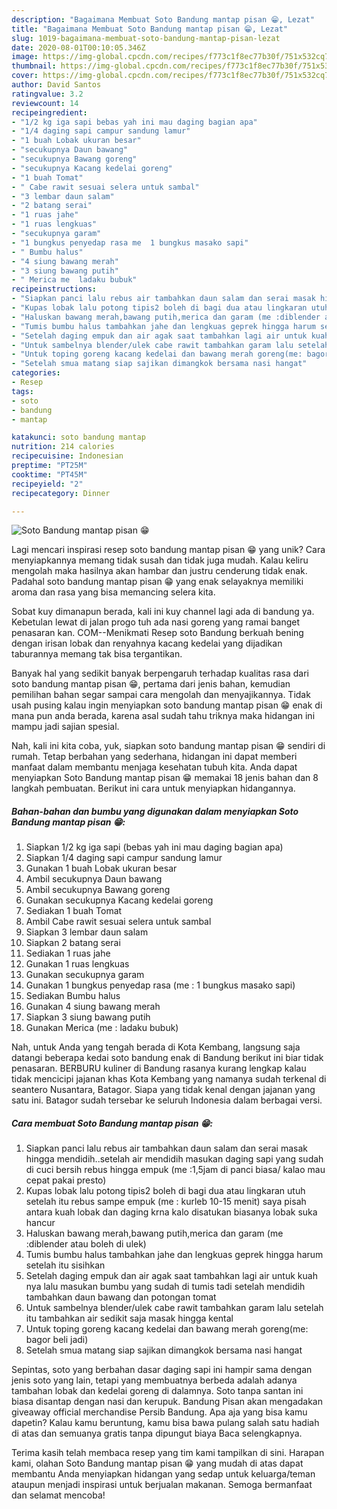 ```yaml
---
description: "Bagaimana Membuat Soto Bandung mantap pisan 😁, Lezat"
title: "Bagaimana Membuat Soto Bandung mantap pisan 😁, Lezat"
slug: 1019-bagaimana-membuat-soto-bandung-mantap-pisan-lezat
date: 2020-08-01T00:10:05.346Z
image: https://img-global.cpcdn.com/recipes/f773c1f8ec77b30f/751x532cq70/soto-bandung-mantap-pisan-😁-foto-resep-utama.jpg
thumbnail: https://img-global.cpcdn.com/recipes/f773c1f8ec77b30f/751x532cq70/soto-bandung-mantap-pisan-😁-foto-resep-utama.jpg
cover: https://img-global.cpcdn.com/recipes/f773c1f8ec77b30f/751x532cq70/soto-bandung-mantap-pisan-😁-foto-resep-utama.jpg
author: David Santos
ratingvalue: 3.2
reviewcount: 14
recipeingredient:
- "1/2 kg iga sapi bebas yah ini mau daging bagian apa"
- "1/4 daging sapi campur sandung lamur"
- "1 buah Lobak ukuran besar"
- "secukupnya Daun bawang"
- "secukupnya Bawang goreng"
- "secukupnya Kacang kedelai goreng"
- "1 buah Tomat"
- " Cabe rawit sesuai selera untuk sambal"
- "3 lembar daun salam"
- "2 batang serai"
- "1 ruas jahe"
- "1 ruas lengkuas"
- "secukupnya garam"
- "1 bungkus penyedap rasa me  1 bungkus masako sapi"
- " Bumbu halus"
- "4 siung bawang merah"
- "3 siung bawang putih"
- " Merica me  ladaku bubuk"
recipeinstructions:
- "Siapkan panci lalu rebus air tambahkan daun salam dan serai masak hingga mendidih..setelah air mendidih masukan daging sapi yang sudah di cuci bersih rebus hingga empuk (me :1,5jam di panci biasa/ kalao mau cepat pakai presto)"
- "Kupas lobak lalu potong tipis2 boleh di bagi dua atau lingkaran utuh setelah itu rebus sampe empuk (me : kurleb 10-15 menit) saya pisah antara kuah lobak dan daging krna kalo disatukan biasanya lobak suka hancur"
- "Haluskan bawang merah,bawang putih,merica dan garam (me :diblender atau boleh di ulek)"
- "Tumis bumbu halus tambahkan jahe dan lengkuas geprek hingga harum setelah itu sisihkan"
- "Setelah daging empuk dan air agak saat tambahkan lagi air untuk kuah nya lalu masukan bumbu yang sudah di tumis tadi setelah mendidih tambahkan daun bawang dan potongan tomat"
- "Untuk sambelnya blender/ulek cabe rawit tambahkan garam lalu setelah itu tambahkan air sedikit saja masak hingga kental"
- "Untuk toping goreng kacang kedelai dan bawang merah goreng(me: bagor beli jadi)"
- "Setelah smua matang siap sajikan dimangkok bersama nasi hangat"
categories:
- Resep
tags:
- soto
- bandung
- mantap

katakunci: soto bandung mantap 
nutrition: 214 calories
recipecuisine: Indonesian
preptime: "PT25M"
cooktime: "PT45M"
recipeyield: "2"
recipecategory: Dinner

---
```



![Soto Bandung mantap pisan 😁](https://img-global.cpcdn.com/recipes/f773c1f8ec77b30f/751x532cq70/soto-bandung-mantap-pisan-😁-foto-resep-utama.jpg)

Lagi mencari inspirasi resep soto bandung mantap pisan 😁 yang unik? Cara menyiapkannya memang tidak susah dan tidak juga mudah. Kalau keliru mengolah maka hasilnya akan hambar dan justru cenderung tidak enak. Padahal soto bandung mantap pisan 😁 yang enak selayaknya memiliki aroma dan rasa yang bisa memancing selera kita.

Sobat kuy dimanapun berada, kali ini kuy channel lagi ada di bandung ya. Kebetulan lewat di jalan progo tuh ada nasi goreng yang ramai banget penasaran kan. COM--Menikmati Resep soto Bandung berkuah bening dengan irisan lobak dan renyahnya kacang kedelai yang dijadikan taburannya memang tak bisa tergantikan.

Banyak hal yang sedikit banyak berpengaruh terhadap kualitas rasa dari soto bandung mantap pisan 😁, pertama dari jenis bahan, kemudian pemilihan bahan segar sampai cara mengolah dan menyajikannya. Tidak usah pusing kalau ingin menyiapkan soto bandung mantap pisan 😁 enak di mana pun anda berada, karena asal sudah tahu triknya maka hidangan ini mampu jadi sajian spesial.


Nah, kali ini kita coba, yuk, siapkan soto bandung mantap pisan 😁 sendiri di rumah. Tetap berbahan yang sederhana, hidangan ini dapat memberi manfaat dalam membantu menjaga kesehatan tubuh kita. Anda dapat menyiapkan Soto Bandung mantap pisan 😁 memakai 18 jenis bahan dan 8 langkah pembuatan. Berikut ini cara untuk menyiapkan hidangannya.

<!--inarticleads1-->

##### Bahan-bahan dan bumbu yang digunakan dalam menyiapkan Soto Bandung mantap pisan 😁:

1. Siapkan 1/2 kg iga sapi (bebas yah ini mau daging bagian apa)
1. Siapkan 1/4 daging sapi campur sandung lamur
1. Gunakan 1 buah Lobak ukuran besar
1. Ambil secukupnya Daun bawang
1. Ambil secukupnya Bawang goreng
1. Gunakan secukupnya Kacang kedelai goreng
1. Sediakan 1 buah Tomat
1. Ambil  Cabe rawit sesuai selera untuk sambal
1. Siapkan 3 lembar daun salam
1. Siapkan 2 batang serai
1. Sediakan 1 ruas jahe
1. Gunakan 1 ruas lengkuas
1. Gunakan secukupnya garam
1. Gunakan 1 bungkus penyedap rasa (me : 1 bungkus masako sapi)
1. Sediakan  Bumbu halus
1. Gunakan 4 siung bawang merah
1. Siapkan 3 siung bawang putih
1. Gunakan  Merica (me : ladaku bubuk)


Nah, untuk Anda yang tengah berada di Kota Kembang, langsung saja datangi beberapa kedai soto bandung enak di Bandung berikut ini biar tidak penasaran. BERBURU kuliner di Bandung rasanya kurang lengkap kalau tidak mencicipi jajanan khas Kota Kembang yang namanya sudah terkenal di seantero Nusantara, Batagor. Siapa yang tidak kenal dengan jajanan yang satu ini. Batagor sudah tersebar ke seluruh Indonesia dalam berbagai versi. 

<!--inarticleads2-->

##### Cara membuat Soto Bandung mantap pisan 😁:

1. Siapkan panci lalu rebus air tambahkan daun salam dan serai masak hingga mendidih..setelah air mendidih masukan daging sapi yang sudah di cuci bersih rebus hingga empuk (me :1,5jam di panci biasa/ kalao mau cepat pakai presto)
1. Kupas lobak lalu potong tipis2 boleh di bagi dua atau lingkaran utuh setelah itu rebus sampe empuk (me : kurleb 10-15 menit) saya pisah antara kuah lobak dan daging krna kalo disatukan biasanya lobak suka hancur
1. Haluskan bawang merah,bawang putih,merica dan garam (me :diblender atau boleh di ulek)
1. Tumis bumbu halus tambahkan jahe dan lengkuas geprek hingga harum setelah itu sisihkan
1. Setelah daging empuk dan air agak saat tambahkan lagi air untuk kuah nya lalu masukan bumbu yang sudah di tumis tadi setelah mendidih tambahkan daun bawang dan potongan tomat
1. Untuk sambelnya blender/ulek cabe rawit tambahkan garam lalu setelah itu tambahkan air sedikit saja masak hingga kental
1. Untuk toping goreng kacang kedelai dan bawang merah goreng(me: bagor beli jadi)
1. Setelah smua matang siap sajikan dimangkok bersama nasi hangat


Sepintas, soto yang berbahan dasar daging sapi ini hampir sama dengan jenis soto yang lain, tetapi yang membuatnya berbeda adalah adanya tambahan lobak dan kedelai goreng di dalamnya. Soto tanpa santan ini biasa disantap dengan nasi dan kerupuk. Bandung Pisan akan mengadakan giveaway official merchandise Persib Bandung. Apa aja yang bisa kamu dapetin? Kalau kamu beruntung, kamu bisa bawa pulang salah satu hadiah di atas dan semuanya gratis tanpa dipungut biaya Baca selengkapnya. 

Terima kasih telah membaca resep yang tim kami tampilkan di sini. Harapan kami, olahan Soto Bandung mantap pisan 😁 yang mudah di atas dapat membantu Anda menyiapkan hidangan yang sedap untuk keluarga/teman ataupun menjadi inspirasi untuk berjualan makanan. Semoga bermanfaat dan selamat mencoba!
